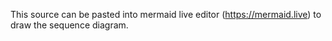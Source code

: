 This source can be pasted into mermaid live editor (https://mermaid.live) to draw the sequence diagram.